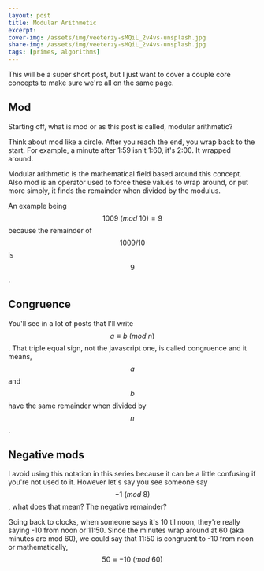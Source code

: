 ```yaml
---
layout: post
title: Modular Arithmetic
excerpt:
cover-img: /assets/img/veeterzy-sMQiL_2v4vs-unsplash.jpg
share-img: /assets/img/veeterzy-sMQiL_2v4vs-unsplash.jpg
tags: [primes, algorithms]
---
```


This will be a super short post, but I just want to cover a couple core concepts to make sure we're all on the same page.

## Mod

Starting off, what is mod or as this post is called, modular arithmetic?

Think about mod like a circle. After you reach the end, you wrap back to the start. For example, a minute after 1:59 isn't 1:60, it's 2:00. It wrapped around.

Modular arithmetic is the mathematical field based around this concept. Also mod is an operator used to force these values to wrap around, or put more simply, it finds the remainder when divided by the modulus.

An example being $$1009\ (mod\ 10) = 9$$ because the remainder of $$1009/10$$ is $$9$$.

## Congruence

You'll see in a lot of posts that I'll write $$a\equiv b\ (mod\ n)$$. That triple equal sign, not the javascript one, is called congruence and it means, $$a$$ and $$b$$ have the same remainder when divided by $$n$$.

## Negative mods

I avoid using this notation in this series because it can be a little confusing if you're not used to it. However let's say you see someone say $$-1\ (mod\ 8)$$, what does that mean? The negative remainder?

Going back to clocks, when someone says it's 10 til noon, they're really saying -10 from noon or 11:50. Since the minutes wrap around at 60 (aka minutes are mod 60), we could say that 11:50 is congruent to -10 from noon or mathematically, $$50\equiv -10\ (mod\ 60)$$
